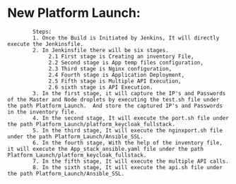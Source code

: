 # New Platform Launch:

            Steps:
            1. Once the Build is Initiated by Jenkins, It will directly execute the Jenkinsfile.
            2. In Jenkinsfile there will be six stages.
                 2.1 First stage is Creating an inventory File,
                 2.2 Second stage is App temp files configuration,
                 2.3 Third stage is Nginx configuration,
                 2.4 Fourth stage is Application Deployment,
                 2.5 Fifth stage is Multiple API Execution,
                 2.6 sixth stage is API Execution.
            3. In the first stage, it will capture the IP's and Passwords of the Master and Node droplets by executing the test.sh file under the path Platform_Launch.  And store the captured IP's and Passwords in the inventory file.
            4. In the second stage, It will execute the port.sh file under the path Platform_Launch/platform_keycloak_fullstack.
            5. In the third stage, It will execute the nginxport.sh file under the path Platform_Launch/Ansible_SSL.
            6. In the fourth stage, With the help of the inventory file, it will execute the App_stack_ansible.yaml file under the path Platform_Launch/platform_keycloak_fullstack.
            7. In the fifth stage, It will execute the multiple API calls.
            8. In the sixth stage, It will execute the api.sh file under the path Platform_Launch/Ansible_SSL.

